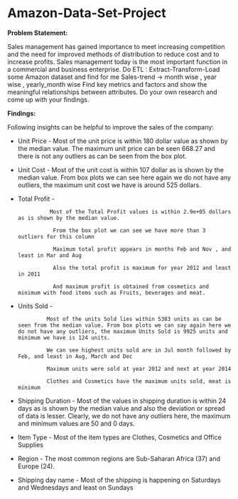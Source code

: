 # Amazon-Data-Set-Project

**Problem Statement:**

Sales management has gained importance to meet increasing competition and the need for improved methods of distribution to reduce cost and to increase profits. Sales management today is the most important function in a commercial and business enterprise.  Do ETL : Extract-Transform-Load some Amazon dataset and find for me Sales-trend -> month wise , year wise , yearly_month wise  Find key metrics and factors and show the meaningful relationships between attributes. Do your own research and come up with your findings.


**Findings:**

Following insights can be helpful to improve the sales of the company:
    

* Unit Price  - Most of the unit price is within 180 dollar value as shown by the median value. The maximum unit price can be seen 668.27  and there is not any outliers as can be seen from the box plot.


* Unit Cost - Most of the unit cost is within 107 dollar as is shown by the median value. From box plots we can see here again we do not have any outliers, the maximum unit cost we have is around 525 dollars.


* Total Profit - 

                Most of the Total Profit values is within 2.9e+05 dollars as is shown by the median value. 
       
                 From the box plot we can see we have more than 3 outliers for this column
           
                 Maximum total profit appears in months Feb and Nov , and least in Mar and Aug
                
                 Also the total profit is maximum for year 2012 and least in 2011
                    
                 And maximum profit is obtained from cosmetics and minimum with food items such as Fruits, beverages and meat.



* Units Sold - 

               Most of the units Sold lies within 5383 units as can be seen from the median value. From box plots we can say again here we do not have any outliers, the maximum Units Sold is 9925 units and minimum we have is 124 units.

               We can see highest units sold are in Jul month followed by Feb, and least in Aug, March and Dec
    
               Maximum units were sold at year 2012 and next at year 2014
    
               Clothes and Cosmetics have the maximum units sold, meat is minimum


* Shipping Duration - Most of the values in shipping duration is within 24 days as is shown by the median value and also the deviation or spread of data is lesser. Clearly, we do not have any outliers here, the maximum and minimum values are 50 and 0 days.


* Item Type - Most of the item types are Clothes, Cosmetics and Office Supplies


* Region - The most common regions are Sub-Saharan Africa (37) and Europe (24).


* Shipping day name - Most of the shipping is happening on Saturdays and Wednesdays and least on Sundays
